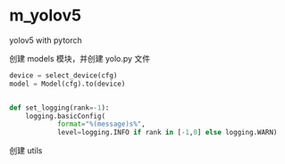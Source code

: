# m_yolov5
yolov5 with pytorch

创建 models 模块，并创建 yolo.py 文件


```python
device = select_device(cfg)
model = Model(cfg).to(device)
```


```python

def set_logging(rank=-1):
    logging.basicConfig(
            format="%(message)s%",
            level=logging.INFO if rank in [-1,0] else logging.WARN)

```
创建 utils 